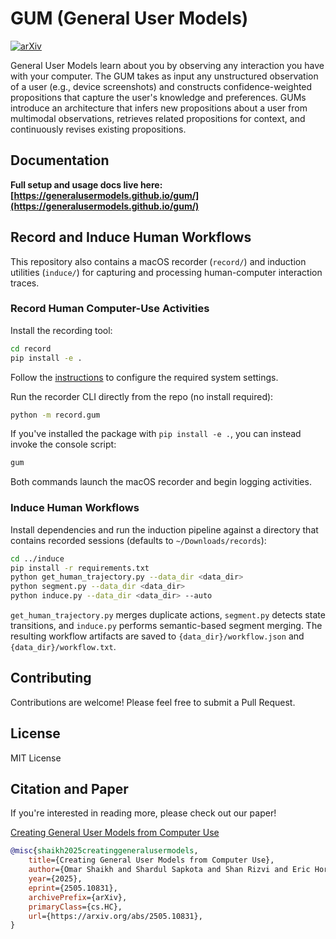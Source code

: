 # GUM (General User Models)

[![arXiv](https://img.shields.io/badge/arXiv-2505.10831-b31b1b.svg)](https://arxiv.org/abs/2505.10831)

General User Models learn about you by observing any interaction you have with your computer. The GUM takes as input any unstructured observation of a user (e.g., device screenshots) and constructs confidence-weighted propositions that capture the user's knowledge and preferences. GUMs introduce an architecture that infers new propositions about a user from multimodal observations, retrieves related propositions for context, and continuously revises existing propositions.

## Documentation

**Full setup and usage docs live here: [https://generalusermodels.github.io/gum/](https://generalusermodels.github.io/gum/)**

## Record and Induce Human Workflows

This repository also contains a macOS recorder (`record/`) and induction utilities (`induce/`) for capturing and processing human-computer interaction traces.

### Record Human Computer-Use Activities

Install the recording tool:

```bash
cd record
pip install -e .
```

Follow the [instructions](record/instructions.pdf) to configure the required system settings.

Run the recorder CLI directly from the repo (no install required):

```bash
python -m record.gum
```

If you've installed the package with `pip install -e .`, you can instead invoke the console script:

```bash
gum
```

Both commands launch the macOS recorder and begin logging activities.

### Induce Human Workflows

Install dependencies and run the induction pipeline against a directory that contains recorded sessions (defaults to `~/Downloads/records`):

```bash
cd ../induce
pip install -r requirements.txt
python get_human_trajectory.py --data_dir <data_dir>
python segment.py --data_dir <data_dir>
python induce.py --data_dir <data_dir> --auto
```

`get_human_trajectory.py` merges duplicate actions, `segment.py` detects state transitions, and `induce.py` performs semantic-based segment merging. The resulting workflow artifacts are saved to `{data_dir}/workflow.json` and `{data_dir}/workflow.txt`.

## Contributing

Contributions are welcome! Please feel free to submit a Pull Request.

## License

MIT License

## Citation and Paper

If you're interested in reading more, please check out our paper!

[Creating General User Models from Computer Use](https://arxiv.org/abs/2505.10831)

```bibtex
@misc{shaikh2025creatinggeneralusermodels,
    title={Creating General User Models from Computer Use}, 
    author={Omar Shaikh and Shardul Sapkota and Shan Rizvi and Eric Horvitz and Joon Sung Park and Diyi Yang and Michael S. Bernstein},
    year={2025},
    eprint={2505.10831},
    archivePrefix={arXiv},
    primaryClass={cs.HC},
    url={https://arxiv.org/abs/2505.10831}, 
}
```
